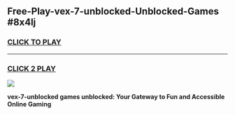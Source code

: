 
## Free-Play-vex-7-unblocked-Unblocked-Games #8x4lj
<h3>
<a href="https://news.freeplayer.one?title=vex-7-unblocked&ref=8M">CLICK TO PLAY</a></h3>
<hr>

<h3>
<a href="https://news.freeplayer.one?title=vex-7-unblocked&ref=8M">CLICK 2 PLAY</a>
  
</h3>

<a href="https://news.freeplayer.one?title=vex-7-unblocked&ref=8M"><img src="https://clearcache.store/games.png"></a>


**vex-7-unblocked games unblocked: Your Gateway to Fun and Accessible Online Gaming**
